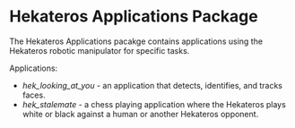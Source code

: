 Hekateros Applications Package
=============

The Hekateros Applications pacakge contains applications using the Hekateros
robotic manipulator for specific tasks.

Applications:
* *hek_looking_at_you* - an application that detects, identifies, and tracks
faces.
* *hek_stalemate* - a chess playing application where the Hekateros plays
white or black against a human or another Hekateros opponent.
